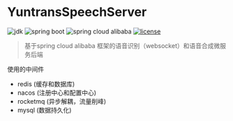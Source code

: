 # YuntransSpeechServer

![jdk](https://img.shields.io/badge/JDK-11-blue)
![spring boot](https://img.shields.io/badge/spring%20boot-V2.3.2-blue)
![spring cloud alibaba](https://img.shields.io/badge/spring%20cloud%20alibaba-2.2.6.RELEASE-blue)
[![license](https://img.shields.io/github/license/samuelcolvin/arq.svg)](https://github.com/samuelcolvin/arq/blob/master/LICENSE)

> 基于spring cloud alibaba 框架的语音识别（websocket）和语音合成微服务后端

使用的中间件
* redis (缓存和数据库)
* nacos (注册中心和配置中心)
* rocketmq (异步解耦，流量削峰)
* mysql (数据持久化)
